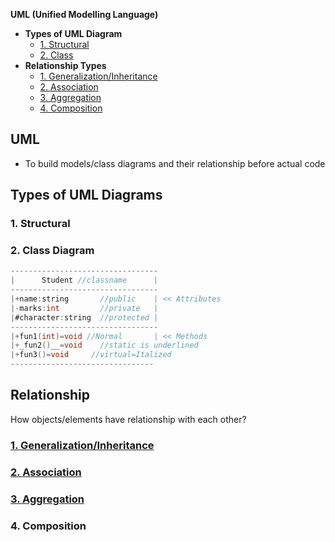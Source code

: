 **UML (Unified Modelling Language)**
- **Types of UML Diagram**
  - [1. Structural](#st)
  - [2. Class](#cl)
- **Relationship Types**
  - [1. Generalization/Inheritance](#gen)
  - [2. Association](#as)
  - [3. Aggregation](#ag)
  - [4. Composition](#com)

## UML
- To build models/class diagrams and their relationship before actual code

## Types of UML Diagrams
<a name=st></a>
### 1. Structural

<a name=cl></a>
### 2. Class Diagram
```c
---------------------------------
|      Student //classname      |
---------------------------------
|+name:string       //public    | << Attributes
|-marks:int         //private   |
|#character:string  //protected |
---------------------------------
|+fun1(int)=void //Normal       | << Methods
|+_fun2()__=void    //static is underlined
|+fun3()=void     //virtual=Italized
--------------------------------
```

## Relationship
How objects/elements have relationship with each other?
### [1. Generalization/Inheritance](/Languages/Programming_Languages/c%2B%2B/Characteristics_of_OOPS/Inheritance#g)
### [2. Association](/Languages/Programming_Languages/c%2B%2B/Characteristics_of_OOPS/Inheritance#as)
### [3. Aggregation](/Languages/Programming_Languages/c%2B%2B/Characteristics_of_OOPS/Inheritance#as)
### 4. Composition
